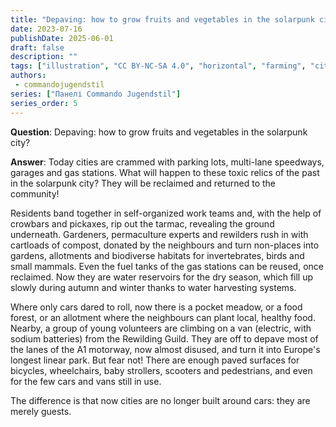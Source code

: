 ```yaml
---
title: "Depaving: how to grow fruits and vegetables in the solarpunk city?"
date: 2023-07-16
publishDate: 2025-06-01
draft: false
description: ""
tags: ["illustration", "CC BY-NC-SA 4.0", "horizontal", "farming", "city"]
authors:
 - commandojugendstil
series: ["Панелі Commando Jugendstil"]
series_order: 5
---
```


**Question**: 
Depaving: how to grow fruits and vegetables in the solarpunk city?

**Answer**:
Today cities are crammed with parking lots, multi-lane speedways, garages and gas stations.
What will happen to these toxic relics of the past in the solarpunk city?
They will be reclaimed and returned to the community!

Residents band together in self-organized work teams and, with the help of crowbars and pickaxes, rip out the tarmac, revealing the ground underneath.
Gardeners, permaculture experts and rewilders rush in with cartloads of compost, donated by the neighbours and turn non-places into gardens, allotments and biodiverse habitats for invertebrates, birds and small mammals.
Even the fuel tanks of the gas stations can be reused, once reclaimed. Now they are water reservoirs for the dry season, which fill up slowly during autumn and winter thanks to water harvesting systems.

Where only cars dared to roll, now there is a pocket meadow, or a food forest, or an allotment where the neighbours can plant local, healthy food.
Nearby, a group of young volunteers are climbing on a van (electric, with sodium batteries) from the Rewilding Guild. They are off to depave most of the lanes of the A1 motorway, now almost disused, and turn it into Europe's longest linear park.
But fear not! There are enough paved surfaces for bicycles, wheelchairs, baby strollers, scooters and pedestrians, and even for the few cars and vans still in use.

The difference is that now cities are no longer built around cars: they are merely guests.
